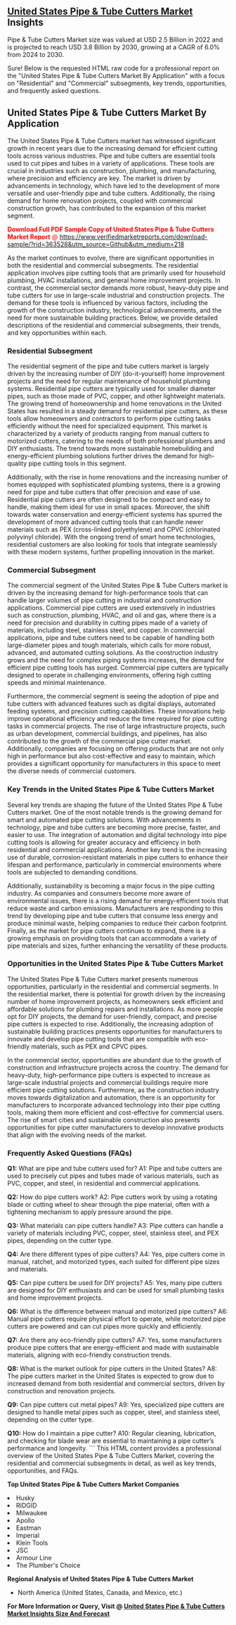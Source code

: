 <h2><a href="https://www.verifiedmarketreports.com/download-sample/?rid=363528&amp;utm_source=Github&amp;utm_medium=218" target="_blank">United States Pipe & Tube Cutters Market</a> Insights</h2><p>Pipe & Tube Cutters Market size was valued at USD 2.5 Billion in 2022 and is projected to reach USD 3.8 Billion by 2030, growing at a CAGR of 6.0% from 2024 to 2030.</p><p>Sure! Below is the requested HTML raw code for a professional report on the "United States Pipe & Tube Cutters Market By Application" with a focus on "Residential" and "Commercial" subsegments, key trends, opportunities, and frequently asked questions.  <h2>United States Pipe & Tube Cutters Market By Application</h2> <p>The United States Pipe & Tube Cutters market has witnessed significant growth in recent years due to the increasing demand for efficient cutting tools across various industries. Pipe and tube cutters are essential tools used to cut pipes and tubes in a variety of applications. These tools are crucial in industries such as construction, plumbing, and manufacturing, where precision and efficiency are key. The market is driven by advancements in technology, which have led to the development of more versatile and user-friendly pipe and tube cutters. Additionally, the rising demand for home renovation projects, coupled with commercial construction growth, has contributed to the expansion of this market segment. <p><span class=""><span style="color: #ff0000;"><strong>Download Full PDF Sample Copy of United States Pipe & Tube Cutters Market Report</strong> @ </span><a href="https://www.verifiedmarketreports.com/download-sample/?rid=363528&amp;utm_source=Github&amp;utm_medium=218" target="_blank">https://www.verifiedmarketreports.com/download-sample/?rid=363528&amp;utm_source=Github&amp;utm_medium=218</a></span></p> As the market continues to evolve, there are significant opportunities in both the residential and commercial subsegments. The residential application involves pipe cutting tools that are primarily used for household plumbing, HVAC installations, and general home improvement projects. In contrast, the commercial sector demands more robust, heavy-duty pipe and tube cutters for use in large-scale industrial and construction projects. The demand for these tools is influenced by various factors, including the growth of the construction industry, technological advancements, and the need for more sustainable building practices. Below, we provide detailed descriptions of the residential and commercial subsegments, their trends, and key opportunities within each. <h3>Residential Subsegment</h3> <p>The residential segment of the pipe and tube cutters market is largely driven by the increasing number of DIY (do-it-yourself) home improvement projects and the need for regular maintenance of household plumbing systems. Residential pipe cutters are typically used for smaller diameter pipes, such as those made of PVC, copper, and other lightweight materials. The growing trend of homeownership and home renovations in the United States has resulted in a steady demand for residential pipe cutters, as these tools allow homeowners and contractors to perform pipe cutting tasks efficiently without the need for specialized equipment. This market is characterized by a variety of products ranging from manual cutters to motorized cutters, catering to the needs of both professional plumbers and DIY enthusiasts. The trend towards more sustainable homebuilding and energy-efficient plumbing solutions further drives the demand for high-quality pipe cutting tools in this segment. <p>Additionally, with the rise in home renovations and the increasing number of homes equipped with sophisticated plumbing systems, there is a growing need for pipe and tube cutters that offer precision and ease of use. Residential pipe cutters are often designed to be compact and easy to handle, making them ideal for use in small spaces. Moreover, the shift towards water conservation and energy-efficient systems has spurred the development of more advanced cutting tools that can handle newer materials such as PEX (cross-linked polyethylene) and CPVC (chlorinated polyvinyl chloride). With the ongoing trend of smart home technologies, residential customers are also looking for tools that integrate seamlessly with these modern systems, further propelling innovation in the market. <h3>Commercial Subsegment</h3> <p>The commercial segment of the United States Pipe & Tube Cutters market is driven by the increasing demand for high-performance tools that can handle larger volumes of pipe cutting in industrial and construction applications. Commercial pipe cutters are used extensively in industries such as construction, plumbing, HVAC, and oil and gas, where there is a need for precision and durability in cutting pipes made of a variety of materials, including steel, stainless steel, and copper. In commercial applications, pipe and tube cutters need to be capable of handling both large-diameter pipes and tough materials, which calls for more robust, advanced, and automated cutting solutions. As the construction industry grows and the need for complex piping systems increases, the demand for efficient pipe cutting tools has surged. Commercial pipe cutters are typically designed to operate in challenging environments, offering high cutting speeds and minimal maintenance. <p>Furthermore, the commercial segment is seeing the adoption of pipe and tube cutters with advanced features such as digital displays, automated feeding systems, and precision cutting capabilities. These innovations help improve operational efficiency and reduce the time required for pipe cutting tasks in commercial projects. The rise of large infrastructure projects, such as urban development, commercial buildings, and pipelines, has also contributed to the growth of the commercial pipe cutter market. Additionally, companies are focusing on offering products that are not only high in performance but also cost-effective and easy to maintain, which provides a significant opportunity for manufacturers in this space to meet the diverse needs of commercial customers. <h3>Key Trends in the United States Pipe & Tube Cutters Market</h3> <p>Several key trends are shaping the future of the United States Pipe & Tube Cutters market. One of the most notable trends is the growing demand for smart and automated pipe cutting solutions. With advancements in technology, pipe and tube cutters are becoming more precise, faster, and easier to use. The integration of automation and digital technology into pipe cutting tools is allowing for greater accuracy and efficiency in both residential and commercial applications. Another key trend is the increasing use of durable, corrosion-resistant materials in pipe cutters to enhance their lifespan and performance, particularly in commercial environments where tools are subjected to demanding conditions. <p>Additionally, sustainability is becoming a major focus in the pipe cutting industry. As companies and consumers become more aware of environmental issues, there is a rising demand for energy-efficient tools that reduce waste and carbon emissions. Manufacturers are responding to this trend by developing pipe and tube cutters that consume less energy and produce minimal waste, helping companies to reduce their carbon footprint. Finally, as the market for pipe cutters continues to expand, there is a growing emphasis on providing tools that can accommodate a variety of pipe materials and sizes, further enhancing the versatility of these products. <h3>Opportunities in the United States Pipe & Tube Cutters Market</h3> <p>The United States Pipe & Tube Cutters market presents numerous opportunities, particularly in the residential and commercial segments. In the residential market, there is potential for growth driven by the increasing number of home improvement projects, as homeowners seek efficient and affordable solutions for plumbing repairs and installations. As more people opt for DIY projects, the demand for user-friendly, compact, and precise pipe cutters is expected to rise. Additionally, the increasing adoption of sustainable building practices presents opportunities for manufacturers to innovate and develop pipe cutting tools that are compatible with eco-friendly materials, such as PEX and CPVC pipes. <p>In the commercial sector, opportunities are abundant due to the growth of construction and infrastructure projects across the country. The demand for heavy-duty, high-performance pipe cutters is expected to increase as large-scale industrial projects and commercial buildings require more efficient pipe cutting solutions. Furthermore, as the construction industry moves towards digitalization and automation, there is an opportunity for manufacturers to incorporate advanced technology into their pipe cutting tools, making them more efficient and cost-effective for commercial users. The rise of smart cities and sustainable construction also presents opportunities for pipe cutter manufacturers to develop innovative products that align with the evolving needs of the market. <h3>Frequently Asked Questions (FAQs)</h3> <p><strong>Q1:</strong> What are pipe and tube cutters used for? A1: Pipe and tube cutters are used to precisely cut pipes and tubes made of various materials, such as PVC, copper, and steel, in residential and commercial applications. <p><strong>Q2:</strong> How do pipe cutters work? A2: Pipe cutters work by using a rotating blade or cutting wheel to shear through the pipe material, often with a tightening mechanism to apply pressure around the pipe. <p><strong>Q3:</strong> What materials can pipe cutters handle? A3: Pipe cutters can handle a variety of materials including PVC, copper, steel, stainless steel, and PEX pipes, depending on the cutter type. <p><strong>Q4:</strong> Are there different types of pipe cutters? A4: Yes, pipe cutters come in manual, ratchet, and motorized types, each suited for different pipe sizes and materials. <p><strong>Q5:</strong> Can pipe cutters be used for DIY projects? A5: Yes, many pipe cutters are designed for DIY enthusiasts and can be used for small plumbing tasks and home improvement projects. <p><strong>Q6:</strong> What is the difference between manual and motorized pipe cutters? A6: Manual pipe cutters require physical effort to operate, while motorized pipe cutters are powered and can cut pipes more quickly and efficiently. <p><strong>Q7:</strong> Are there any eco-friendly pipe cutters? A7: Yes, some manufacturers produce pipe cutters that are energy-efficient and made with sustainable materials, aligning with eco-friendly construction trends. <p><strong>Q8:</strong> What is the market outlook for pipe cutters in the United States? A8: The pipe cutters market in the United States is expected to grow due to increased demand from both residential and commercial sectors, driven by construction and renovation projects. <p><strong>Q9:</strong> Can pipe cutters cut metal pipes? A9: Yes, specialized pipe cutters are designed to handle metal pipes such as copper, steel, and stainless steel, depending on the cutter type. <p><strong>Q10:</strong> How do I maintain a pipe cutter? A10: Regular cleaning, lubrication, and checking for blade wear are essential to maintaining a pipe cutter’s performance and longevity. ``` This HTML content provides a professional overview of the United States Pipe & Tube Cutters Market, covering the residential and commercial subsegments in detail, as well as key trends, opportunities, and FAQs.</p><p><strong>Top United States Pipe & Tube Cutters Market Companies</strong></p><div data-test-id=""><p><li>Husky</li><li> RIDGID</li><li> Milwaukee</li><li> Apollo</li><li> Eastman</li><li> Imperial</li><li> Klein Tools</li><li> JSC</li><li> Armour Line</li><li> The Plumber's Choice</li></p><div><strong>Regional Analysis of&nbsp;United States Pipe & Tube Cutters Market</strong></div><ul><li dir="ltr"><p dir="ltr">North America&nbsp;(United States, Canada, and Mexico, etc.)</p></li></ul><p><strong>For More Information or Query, Visit @&nbsp;</strong><strong><a href="https://www.verifiedmarketreports.com/product/pipe-tube-cutters-market/?utm_source=Github&amp;utm_medium=218" target="_blank">United States Pipe & Tube Cutters Market Insights Size And Forecast</a></strong></p></div>
